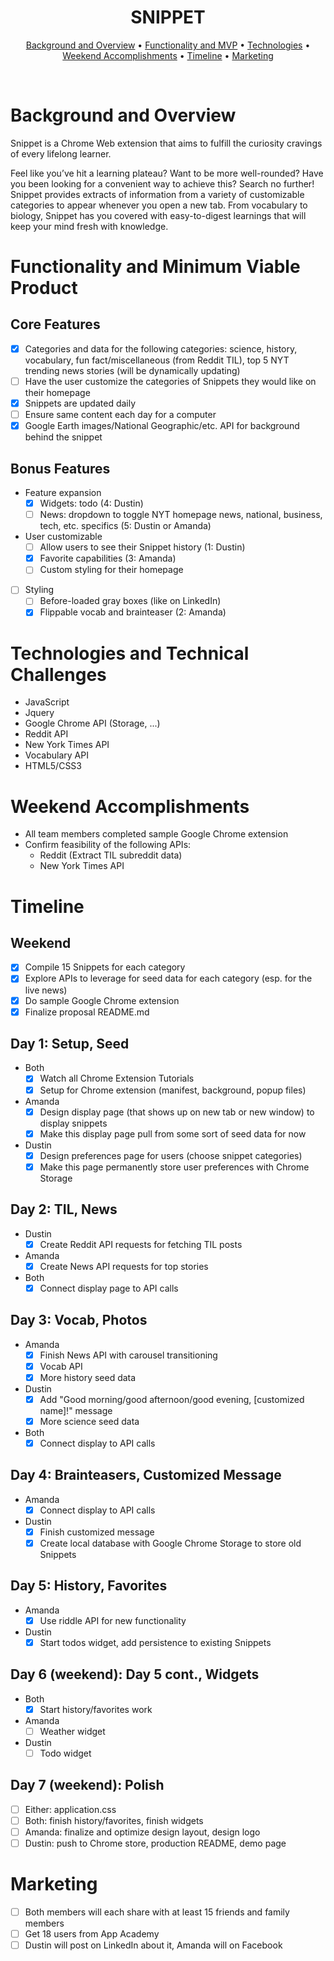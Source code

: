 <!-- <p align="center"><img src="./assets/images/perceptionlogo.png" width=350px/></p> -->

<h1 align="center">SNIPPET</h1>

<!-- <h2 align="center">
  <a href="https://aguamenti.github.io/Perception/">Click to Play!</a>
</h2> -->

<p align="center">
  <a href="#background-and-overview">Background and Overview</a> •
  <a href="#functionality-and-minimum-viable-product">Functionality and MVP</a> •
  <a href="#technologies-and-technical-challenges">Technologies</a> •
  <a href="#weekend-accomplishments">Weekend Accomplishments</a> •
  <a href="#timeline">Timeline</a> •
  <a href="#marketing">Marketing</a>
</p>
<br>

<!-- <p align="center"><img src="./assets/images/shortanimationdemo.gif" width=700px/></p> -->

# Background and Overview
Snippet is a Chrome Web extension that aims to fulfill the curiosity cravings of every lifelong learner.  

Feel like you’ve hit a learning plateau? Want to be more well-rounded? Have you been looking for a convenient way to achieve this? Search no further! Snippet provides extracts of information from a variety of customizable categories to appear whenever you open a new tab. From vocabulary to biology, Snippet has you covered with easy-to-digest learnings that will keep your mind fresh with knowledge.

# Functionality and Minimum Viable Product

## Core Features
- [X] Categories and data for the following categories: science, history, vocabulary, fun fact/miscellaneous (from Reddit TIL), top 5 NYT trending news stories (will be dynamically updating)
- [ ] Have the user customize the categories of Snippets they would like on their homepage
- [X] Snippets are updated daily
- [ ] Ensure same content each day for a computer
- [X] Google Earth images/National Geographic/etc. API for background behind the snippet

## Bonus Features
- Feature expansion
   - [X] Widgets: todo (4: Dustin)
   - [ ] News: dropdown to toggle NYT homepage news, national, business, tech, etc. specifics (5: Dustin or Amanda)
- User customizable
  - [ ] Allow users to see their Snippet history (1: Dustin)
  - [X] Favorite capabilities (3: Amanda)
  - [ ] Custom styling for their homepage
- [ ] Styling
  - [ ] Before-loaded gray boxes (like on LinkedIn)
  - [X] Flippable vocab and brainteaser (2: Amanda)

# Technologies and Technical Challenges
- JavaScript
- Jquery
- Google Chrome API (Storage, ...)
- Reddit API
- New York Times API
- Vocabulary API
- HTML5/CSS3

# Weekend Accomplishments
- All team members completed sample Google Chrome extension
- Confirm feasibility of the following APIs:
  - Reddit (Extract TIL subreddit data)
  - New York Times API

# Timeline

## Weekend
- [X] Compile 15 Snippets for each category
- [X] Explore APIs to leverage for seed data for each category (esp. for the live news)
- [X] Do sample Google Chrome extension
- [X] Finalize proposal README.md

## Day 1: Setup, Seed
- Both
   - [X] Watch all Chrome Extension Tutorials
   - [X] Setup for Chrome extension (manifest, background, popup files)
- Amanda
  - [X] Design display page (that shows up on new tab or new window) to display snippets
  - [X] Make this display page pull from some sort of seed data for now
- Dustin
  - [X] Design preferences page for users (choose snippet categories)
  - [X] Make this page permanently store user preferences with Chrome Storage

## Day 2: TIL, News
- Dustin
  - [X] Create Reddit API requests for fetching TIL posts
- Amanda
  - [X] Create News API requests for top stories
- Both
  - [X] Connect display page to API calls

## Day 3: Vocab, Photos
- Amanda
  - [X] Finish News API with carousel transitioning
  - [X] Vocab API
  - [X] More history seed data
- Dustin
  - [X] Add "Good morning/good afternoon/good evening, [customized name]!" message
  - [X] More science seed data
- Both
  - [X] Connect display to API calls

## Day 4: Brainteasers, Customized Message
- Amanda
  - [X] Connect display to API calls
- Dustin
  - [X] Finish customized message
  - [X] Create local database with Google Chrome Storage to store old Snippets

## Day 5: History, Favorites
- Amanda
  - [X] Use riddle API for new functionality
- Dustin
  - [X] Start todos widget, add persistence to existing Snippets

## Day 6 (weekend): Day 5 cont., Widgets
- Both
  - [X] Start history/favorites work
- Amanda
  - [ ] Weather widget
- Dustin
  - [ ] Todo widget

## Day 7 (weekend): Polish
- [ ] Either: application.css
- [ ] Both: finish history/favorites, finish widgets
- [ ] Amanda: finalize and optimize design layout, design logo
- [ ] Dustin: push to Chrome store, production README, demo page

# Marketing
- [ ] Both members will each share with at least 15 friends and family members
- [ ] Get 18 users from App Academy
- [ ] Dustin will post on LinkedIn about it, Amanda will on Facebook
